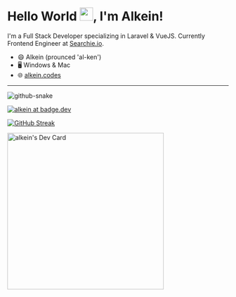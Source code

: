 # Hello World <img src="https://raw.githubusercontent.com/MartinHeinz/MartinHeinz/master/wave.gif" width="30px">, I'm Alkein!

I'm a Full Stack Developer specializing in Laravel & VueJS. Currently Frontend Engineer at [Searchie.io](https://searchie.io).

- 😄 Alkein (prounced 'al-ken')
- 🖥️ Windows & Mac
- 🌐 [alkein.codes](https://alkein.codes)

---

<picture>
  <source media="(prefers-color-scheme: dark)" srcset="https://raw.githubusercontent.com/tobiasmeyhoefer/tobiasmeyhoefer/output/github-snake-dark.svg" />
  <source media="(prefers-color-scheme: light)" srcset="https://raw.githubusercontent.com/tobiasmeyhoefer/tobiasmeyhoefer/output/github-snake.svg" />
  <img alt="github-snake" src="https://raw.githubusercontent.com/tobiasmeyhoefer/tobiasmeyhoefer/output/github-snake.svg" />
</picture>

<a href="https://badge.codechirp.dev/"><img src="https://devbadge.nyc3.digitaloceanspaces.com/user_badges/alkeincodes_badge.png??" alt="alkein at badge.dev"/></a>

[![GitHub Streak](https://streak-stats.demolab.com/?user=alkeincodes)](https://git.io/streak-stats)

<a href="https://app.daily.dev/alkein"><img src="https://api.daily.dev/devcards/v2/Dmrz5pQcC0wvQ3ZW2Q9zP.png?r=rsr&type=default" width="356" alt="alkein's Dev Card"/></a>
